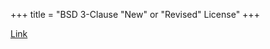 +++
title = "BSD 3-Clause \"New\" or \"Revised\" License"
+++

[Link](https://spdx.org/licenses/BSD-3-Clause.html)
